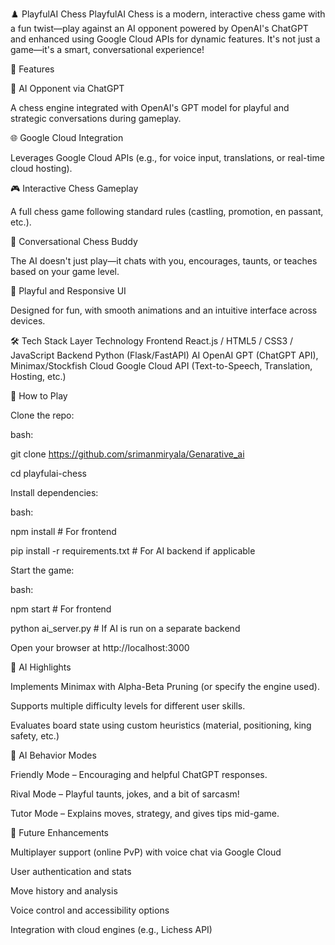 ♟️ PlayfulAI Chess
PlayfulAI Chess is a modern, interactive chess game with a fun twist—play against an AI opponent powered by OpenAI's ChatGPT and enhanced using Google Cloud APIs for dynamic features. It's not just a game—it's a smart, conversational experience!

🌟 Features

🧠 AI Opponent via ChatGPT

A chess engine integrated with OpenAI's GPT model for playful and strategic conversations during gameplay.

🌐 Google Cloud Integration

Leverages Google Cloud APIs (e.g., for voice input, translations, or real-time cloud hosting).

🎮 Interactive Chess Gameplay

A full chess game following standard rules (castling, promotion, en passant, etc.).

💬 Conversational Chess Buddy

The AI doesn't just play—it chats with you, encourages, taunts, or teaches based on your game level.

🎨 Playful and Responsive UI

Designed for fun, with smooth animations and an intuitive interface across devices.

🛠️ Tech Stack
Layer	Technology
Frontend	React.js / HTML5 / CSS3 / JavaScript
Backend	Python (Flask/FastAPI)
AI	OpenAI GPT (ChatGPT API), Minimax/Stockfish
Cloud	Google Cloud API (Text-to-Speech, Translation, Hosting, etc.)

🎯 How to Play

Clone the repo:

bash:

git clone https://github.com/srimanmiryala/Genarative_ai

cd playfulai-chess

Install dependencies:

bash:

npm install      # For frontend

pip install -r requirements.txt  # For AI backend if applicable

Start the game:

bash:

npm start        # For frontend

python ai_server.py  # If AI is run on a separate backend

Open your browser at http://localhost:3000

🧠 AI Highlights

Implements Minimax with Alpha-Beta Pruning (or specify the engine used).

Supports multiple difficulty levels for different user skills.

Evaluates board state using custom heuristics (material, positioning, king safety, etc.)

💬 AI Behavior Modes

Friendly Mode – Encouraging and helpful ChatGPT responses.

Rival Mode – Playful taunts, jokes, and a bit of sarcasm!

Tutor Mode – Explains moves, strategy, and gives tips mid-game.


🔮 Future Enhancements

Multiplayer support (online PvP) with voice chat via Google Cloud

User authentication and stats

Move history and analysis

Voice control and accessibility options

Integration with cloud engines (e.g., Lichess API)

